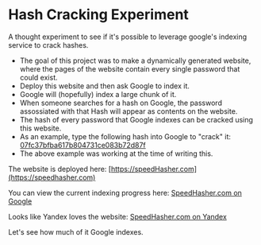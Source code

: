 # Hash Cracking Experiment
A thought experiment to see if it's possible to leverage google's indexing service to crack hashes.

 - The goal of this project was to make a dynamically generated website, where the pages of the website contain every single password that could exist.
 - Deploy this website and then ask Google to index it.
 - Google will (hopefully) index a large chunk of it.
 - When someone searches for a hash on Google, the password assossiated with that Hash will appear as contents on the website.
 - The hash of every password that Google indexes can be cracked using this website.
 - As an example, type the following hash into Google to "crack" it: [07fc37bfba617b804731ce083b72d87f](https://www.google.com.au/search?q=07fc37bfba617b804731ce083b72d87f)
 - The above example was working at the time of writing this.

The website is deployed here: [https://speedHasher.com](https://speedhasher.com)

You can view the current indexing progress here: [SpeedHasher.com on Google](https://www.google.com.au/search?q=site%3Aspeedhasher.com)

Looks like Yandex loves the website: [SpeedHasher.com on Yandex](https://yandex.com/search/?text=site%3Aspeedhasher.com)

Let's see how much of it Google indexes.
